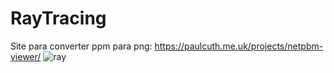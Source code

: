 # RayTracing
Site para converter ppm para png:
https://paulcuth.me.uk/projects/netpbm-viewer/
![ray](https://user-images.githubusercontent.com/93406483/233092514-8c78e625-257b-433c-bb88-57915d5fad38.gif)
